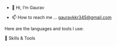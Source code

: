 - 👋 Hi, I’m Gaurav

- 📫 How to reach me ... gauravkkr345@gmail.com 

Here are the languages and tools I use:

🔧 Skills & Tools
         
<!---
AlphaGaurav13/AlphaGaurav13 is a ✨ special ✨ repository because its `README.md` (this file) appears on your GitHub profile.
You can click the Preview link to take a look at your changes.
--->
